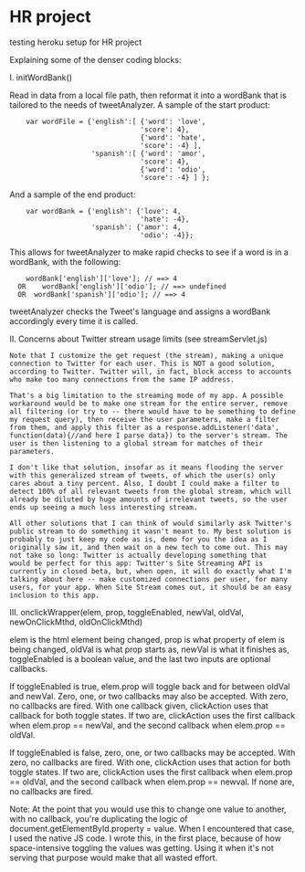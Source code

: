 # HR project
testing heroku setup for HR project

Explaining some of the denser coding blocks: 



I. initWordBank()

   Read in data from a local file path, then reformat it into a wordBank that is tailored to the 
   needs of tweetAnalyzer. A sample of the start product:
  
  		var wordFile = {'english':[ {'word': 'love',
  									'score': 4},
  								    {'word': 'hate',
  								    'score': -4} ],
  					    'spanish':[ {'word': 'amor',
  					    			'score': 4},
  					     			{'word': 'odio',
  					     			'score': -4} ] };
  
   And a sample of the end product:
  
  		var wordBank = {'english': {'love': 4,
  									'hate': -4},
  						'spanish': {'amor': 4,
  						 			'odio': -4}};
  
  This allows for tweetAnalyzer to make rapid checks to see if a word is in a wordBank, with the following: 
  
  		wordBank['english']['love']; // ==> 4  
      OR 	wordBank['english']['odio']; // ==> undefined
      OR  wordBank['spanish']['odio']; // ==> 4
  
  tweetAnalyzer checks the Tweet's language and assigns a wordBank accordingly every time it is called. 
  
  
  
II. Concerns about Twitter stream usage limits (see streamServlet.js)

	Note that I customize the get request (the stream), making a unique connection to Twitter for each user. This is NOT a good solution, according to Twitter. Twitter will, in fact, block access to accounts who make too many connections from the same IP address. 

	That's a big limitation to the streaming mode of my app. A possible workaround would be to make one stream for the entire server, remove all filtering (or try to -- there would have to be something to define my request query), then receive the user parameters, make a filter from them, and apply this filter as a response.addListener('data', function(data){//and here I parse data}) to the server's stream. The user is then listening to a global stream for matches of their parameters. 

	I don't like that solution, insofar as it means flooding the server with this generalized stream of tweets, of which the user(s) only cares about a tiny percent. Also, I doubt I could make a filter to detect 100% of all relevant tweets from the global stream, which will already be diluted by huge amounts of irrelevant tweets, so the user ends up seeing a much less interesting stream. 

	All other solutions that I can think of would similarly ask Twitter's public stream to do something it wasn't meant to. My best solution is probably to just keep my code as is, demo for you the idea as I originally saw it, and then wait on a new tech to come out. This may not take so long: Twitter is actually developing something that	would be perfect for this app: Twitter's Site Streaming API is currently in closed beta, but, when open, it will do exactly what I'm talking about here -- make customized connections per user, for many users, for your app. When Site Stream comes out, it should be an easy inclusion to this app. 
	
	
	
III. onclickWrapper(elem, prop, toggleEnabled, newVal, oldVal, newOnClickMthd, oldOnClickMthd)

  elem is the html element being changed, prop is what property of elem is being changed, oldVal is what prop starts as, newVal is what it finishes as, toggleEnabled is a boolean value, and the last two inputs are optional callbacks. 

  If toggleEnabled is true, elem.prop will toggle back and for between oldVal and newVal. Zero, one, or two callbacks may also be accepted. With zero, no callbacks are fired. With one callback given, clickAction uses that callback for both toggle states. If two are, clickAction uses the first callback when elem.prop == newVal, and the second callback when elem.prop == oldVal.

  If toggleEnabled is false, zero, one, or two callbacks may be accepted. With zero, no callbacks are fired. With one, clickAction uses that action for both toggle states. If two are, clickAction uses the first callback when elem.prop == oldVal, and the second callback when elem.prop == newval. If none are, no callbacks are fired. 

  Note: At the point that you would use this to change one value to another, with no callback, you're duplicating the logic of 
document.getElementById.property = value. When I encountered that case, I used the native JS code. I wrote this, in the first place, because of how space-intensive toggling the values was getting. Using it when it's not serving that purpose would make that all wasted effort. 
	




